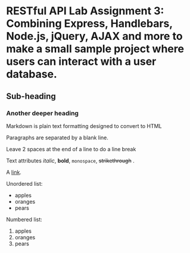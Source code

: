 RESTful API Lab Assignment 3: Combining Express, Handlebars, Node.js, jQuery, AJAX and more to make a small sample project where users can interact with a user database.
=======

Sub-heading
-----------

### Another deeper heading

Markdown is plain text formatting designed to convert
to HTML

Paragraphs are separated
by a blank line.

Leave 2 spaces at the end of a line to do a
line break

Text attributes *italic*, **bold**,
`monospace`, ~~strikethrough~~ .

A [link](http://example.com).

Unordered list:

  * apples
  * oranges
  * pears

Numbered list:

  1. apples
  2. oranges
  3. pears
